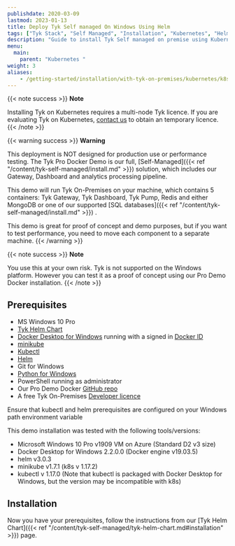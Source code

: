 ```yaml
---
publishdate: 2020-03-09
lastmod: 2023-01-13
title: Deploy Tyk Self managed On Windows Using Helm
tags: ["Tyk Stack", "Self Managed", "Installation", "Kubernetes", "Helm Chart", "Helm", "Windows", "Tyk Self managed", "Tyk Pro", "API Management"]
description: "Guide to install Tyk Self managed on premise using Kubernetes on Windows" 
menu:
  main:
    parent: "Kubernetes "
weight: 3
aliases:
    - /getting-started/installation/with-tyk-on-premises/kubernetes/k8s-docker-pro-wsl/
---
```


{{< note success >}}
**Note**
  
Installing Tyk on Kubernetes requires a multi-node Tyk licence. If you are evaluating Tyk on Kubernetes, [contact us](https://tyk.io/about/contact/) to obtain an temporary licence.
{{< /note >}}

{{< warning success >}}
**Warning**  

This deployment is NOT designed for production use or performance testing. The Tyk Pro Docker Demo is our full, [Self-Managed]({{< ref "/content/tyk-self-managed/install.md" >}}) solution, which includes our Gateway, Dashboard and analytics processing pipeline. 

This demo will run Tyk On-Premises on your machine, which contains 5 containers: Tyk Gateway, Tyk Dashboard, Tyk Pump, Redis and either MongoDB or one of our supported [SQL databases]({{< ref "/content/tyk-self-managed/install.md" >}}) .

This demo is great for proof of concept and demo purposes, but if you want to test performance, you need to move each component to a separate machine.
{{< /warning >}}

{{< note success >}}
**Note**  

You use this at your own risk. Tyk is not supported on the Windows platform. However you can test it as a proof of concept using our Pro Demo Docker installation.
{{< /note >}}

## Prerequisites

- MS Windows 10 Pro
- [Tyk Helm Chart](https://github.com/TykTechnologies/tyk-helm-chart)
- [Docker Desktop for Windows](https://docs.docker.com/docker-for-windows/install/) running with a signed in [Docker ID](https://docs.docker.com/docker-id/)
- [minikube](https://minikube.sigs.k8s.io/docs/start/)
- [Kubectl](https://kubernetes.io/docs/tasks/tools/install-kubectl/)
- [Helm](https://github.com/helm/helm/releases)
- Git for Windows
- [Python for Windows](https://www.python.org/downloads/windows/)
- PowerShell running as administrator
- Our Pro Demo Docker [GitHub repo](https://github.com/TykTechnologies/tyk-pro-docker-demo)
- A free Tyk On-Premises [Developer licence](https://tyk.io/product/tyk-on-premises-free-edition/)

Ensure that kubectl and helm prerequisites are configured on your Windows path environment variable

This demo installation was tested with the following tools/versions:

* Microsoft Windows 10 Pro v1909 VM on Azure (Standard D2 v3 size)
* Docker Desktop for Windows 2.2.0.0 (Docker engine v19.03.5)
* helm v3.0.3
* minikube v1.7.1 (k8s v 1.17.2)
* kubectl v 1.17.0 (Note that kubectl is packaged with Docker Desktop for Windows, but the version may be incompatible with k8s)

## Installation

Now you have your prerequisites, follow the instructions from our [Tyk Helm Chart]({{< ref "/content/tyk-self-managed/tyk-helm-chart.md#installation" >}}) page.
